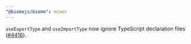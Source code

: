 ```yaml
---
"@biomejs/biome": minor
---
```


`useExportType` and `useImportType` now ignore TypeScript declaration files ([#4416](https://github.com/biomejs/biome/pull/4416)).

